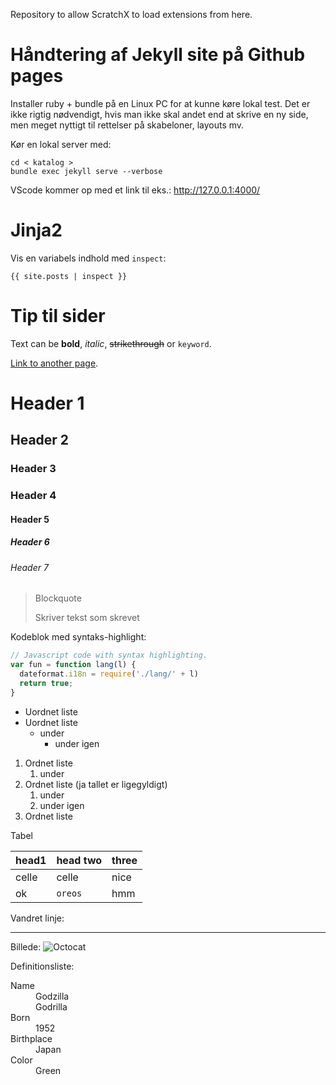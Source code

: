 Repository to allow ScratchX to load extensions from here.

# Håndtering af Jekyll site på Github pages

Installer ruby + bundle på en Linux PC for at kunne køre lokal test.  Det er ikke rigtig nødvendigt, hvis man ikke skal andet end at skrive en ny side, men meget nyttigt til rettelser på skabeloner, layouts mv.

Kør en lokal server med:

    cd < katalog >
    bundle exec jekyll serve --verbose

VScode kommer op med et link til eks.: http://127.0.0.1:4000/

# Jinja2

Vis en variabels indhold med `inspect`:

    {{ site.posts | inspect }}



# Tip til sider

Text can be **bold**, _italic_, ~~strikethrough~~ or `keyword`.

[Link to another page](./another-page.html).

# Header 1
## Header 2
### Header 3
### Header 4
#### Header 5
##### Header 6
###### Header 7

> Blockquote
>
> Skriver tekst som skrevet

Kodeblok med syntaks-highlight:
```js
// Javascript code with syntax highlighting.
var fun = function lang(l) {
  dateformat.i18n = require('./lang/' + l)
  return true;
}
```
* Uordnet liste
* Uordnet liste
  * under
    * under igen

1. Ordnet liste
   1. under
1. Ordnet liste (ja tallet er ligegyldigt)
   1. under
   2. under igen
2. Ordnet liste

Tabel

| head1        | head two| three |
|:-------------|:--------|:------|
| celle        | celle   | nice  |
| ok           | `oreos` | hmm   |

Vandret linje:
* * *

Billede:
![Octocat](https://github.githubassets.com/images/icons/emoji/octocat.png)

Definitionsliste:

<dl>
<dt>Name</dt>
<dd>Godzilla</dd>
<dd>Godrilla</dd>
<dt>Born</dt>
<dd>1952</dd>
<dt>Birthplace</dt>
<dd>Japan</dd>
<dt>Color</dt>
<dd>Green</dd>
</dl>